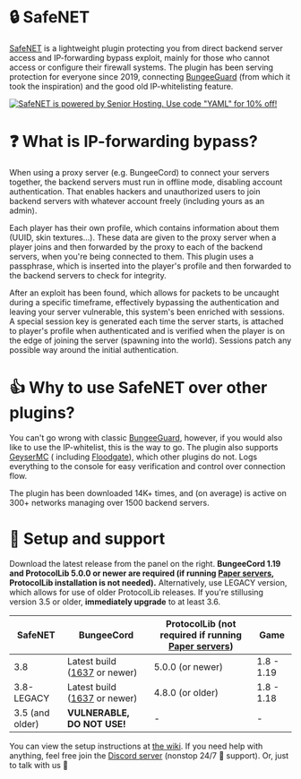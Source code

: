 # 🔒 SafeNET

[SafeNET](https://www.spigotmc.org/resources/65075/) is a lightweight plugin protecting you from direct backend server
access and IP-forwarding bypass exploit, mainly for those who cannot access or configure their firewall systems. The
plugin has been serving protection for everyone since 2019,
connecting [BungeeGuard](https://github.com/lucko/BungeeGuard) (from which it took the inspiration) and the good old
IP-whitelisting feature.

[![SafeNET is powered by Senior Hosting. Use code "YAML" for 10% off!](https://cdn.discordapp.com/attachments/927561782279675977/945372759289126973/Group_129.png)](https://senior-host.com/)

# ❓ What is IP-forwarding bypass?

When using a proxy server (e.g. BungeeCord) to connect your servers together, the backend servers must run in offline
mode, disabling account authentication. That enables hackers and unauthorized users to join backend servers with
whatever account freely (including yours as an admin).

Each player has their own profile, which contains information about them (UUID, skin textures...). These data are given
to the proxy server when a player joins and then forwarded by the proxy to each of the backend servers, when you're
being connected to them. This plugin uses a passphrase, which is inserted into the player's profile and then forwarded
to the backend servers to check for integrity.

After an exploit has been found, which allows for packets to be uncaught during a specific timeframe, effectively
bypassing the authentication and leaving your server vulnerable, this system's been enriched with sessions. A special
session key is generated each time the server starts, is attached to player's profile when authenticated and is verified
when the player is on the edge of joining the server (spawning into the world). Sessions patch any possible way around
the initial authentication.

# 👍 Why to use SafeNET over other plugins?

You can't go wrong with classic [BungeeGuard](https://github.com/lucko/BungeeGuard), however, if you would also like to
use the IP-whitelist, this is the way to go. The plugin also supports [GeyserMC](https://github.com/GeyserMC/Geyser) (
including [Floodgate](https://github.com/GeyserMC/Floodgate/)), which other plugins do not. Logs everything to the
console for easy verification and control over connection flow.

The plugin has been downloaded 14K+ times, and (on average) is active on 300+ networks managing over 1500 backend
servers.

# 🔧 Setup and support

Download the latest release from the panel on the right. **BungeeCord 1.19 and ProtocolLib 5.0.0 or newer are
required (if running [Paper servers](https://papermc.io/), ProtocolLib installation is not needed).** Alternatively,
use LEGACY version, which allows for use of older ProtocolLib releases. If you're stillusing version 3.5 or older,
**immediately upgrade** to at least 3.6.

| SafeNET         | BungeeCord                                                               | ProtocolLib (not required if running [Paper servers](https://papermc.io/)) | Game       |
|-----------------|--------------------------------------------------------------------------|----------------------------------------------------------------------------|------------|
| 3.8             | Latest build ([1637](https://ci.md-5.net/job/BungeeCord/1637/) or newer) | 5.0.0 (or newer)                                                           | 1.8 - 1.19 |
| 3.8-LEGACY      | Latest build ([1637](https://ci.md-5.net/job/BungeeCord/1637/) or newer) | 4.8.0 (or older)                                                           | 1.8 - 1.18 |
| 3.5 (and older) | **VULNERABLE, DO NOT USE!**                                              | -                                                                          | -          |

You can view the setup instructions at [the wiki](https://dejvokep.gitbook.io/safenet/). If you need help with anything,
feel free join the [Discord server](https://discord.gg/BbhADEy) (nonstop 24/7 🤖 support). Or, just to talk with us 👋
